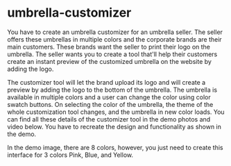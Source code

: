 # umbrella-customizer

You have to create an umbrella customizer for an umbrella seller. The seller offers these umbrellas in multiple colors and the corporate brands are their main customers. These brands want the seller to print their logo on the umbrella. The seller wants you to create a tool that'll help their customers create an instant preview of the customized umbrella on the website by adding the logo.

The customizer tool will let the brand upload its logo and will create a preview by adding the logo to the bottom of the umbrella. The umbrella is available in multiple colors and a user can change the color using color swatch buttons. On selecting the color of the umbrella, the theme of the whole customization tool changes, and the umbrella in new color loads. You can find all these details of the customizer tool in the demo photos and video below. You have to recreate the design and functionality as shown in the demo.

In the demo image, there are 8 colors, however, you just need to create this interface for 3 colors Pink, Blue, and Yellow.
